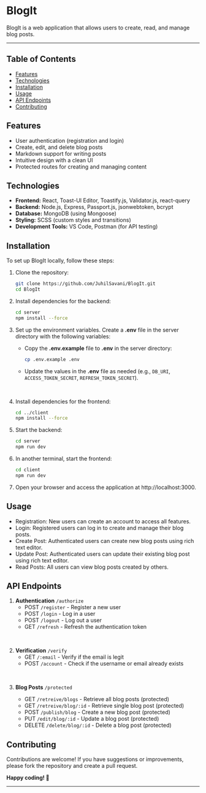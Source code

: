 # BlogIt

BlogIt is a web application that allows users to create, read, and manage blog posts.

---

## Table of Contents

- [Features](#features)
- [Technologies](#technologies)
- [Installation](#installation)
- [Usage](#usage)
- [API Endpoints](#api-endpoints)
- [Contributing](#contributing)

## Features

- User authentication (registration and login)
- Create, edit, and delete blog posts
- Markdown support for writing posts
- Intuitive design with a clean UI
- Protected routes for creating and managing content

## Technologies

- **Frontend:** React, Toast-UI Editor, Toastify.js, Validator.js, react-query
- **Backend:** Node.js, Express, Passport.js, jsonwebtoken, bcrypt
- **Database:** MongoDB (using Mongoose)
- **Styling:** SCSS (custom styles and transitions)
- **Development Tools:** VS Code, Postman (for API testing)

## Installation

To set up BlogIt locally, follow these steps:

1. Clone the repository:
    ```bash
    git clone https://github.com/JuhilSavani/BlogIt.git
    cd BlogIt
    ```

2.  Install dependencies for the backend:
    ```bash
    cd server
    npm install --force
    ```

3.  Set up the environment variables. Create a **.env** file in the server directory with the following variables:
    - Copy the **.env.example** file to **.env** in the server directory:
        ```bash
        cp .env.example .env
        ```
    - Update the values in the **.env** file as needed (e.g., `DB_URI`, `ACCESS_TOKEN_SECRET`, `REFRESH_TOKEN_SECRET`).
<br/>

4.  Install dependencies for the frontend:
    ```bash
    cd ../client
    npm install --force
    ```

5.  Start the backend:
    ```bash
    cd server
    npm run dev
    ```

6.  In another terminal, start the frontend:
    ```bash
    cd client
    npm run dev
    ```

7.  Open your browser and access the application at http://localhost:3000.

## Usage
- Registration: New users can create an account to access all features.
- Login: Registered users can log in to create and manage their blog posts.
- Create Post: Authenticated users can create new blog posts using rich text editor.
- Update Post: Authenticated users can update their existing blog post using rich text editor.
- Read Posts: All users can view blog posts created by others.

## API Endpoints

1. **Authentication** `/authorize`
    - POST `/register` - Register a new user
    - POST `/login` - Log in a user
    - POST `/logout` - Log out a user
    - GET `/refresh` - Refresh the authentication token
<br/>

2. **Verification** `/verify`
    - GET `/:email` - Verify if the email is legit 
    - POST `/account` - Check if the username or email already exists
<br/>

3. **Blog Posts** `/protected`

    - GET `/retreive/blogs` - Retrieve all blog posts (protected)
    - GET `/retreive/blog/:id` - Retrieve single blog post (protected)
    - POST `/publish/blog` - Create a new blog post (protected)
    - PUT `/edit/blog/:id` - Update a blog post (protected)
    - DELETE `/delete/blog/:id` - Delete a blog post (protected)

## Contributing
Contributions are welcome! If you have suggestions or improvements, please fork the repository and create a pull request.

**Happy coding! :rocket:**

---

